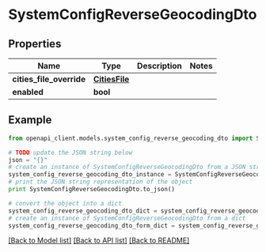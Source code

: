# SystemConfigReverseGeocodingDto


## Properties
Name | Type | Description | Notes
------------ | ------------- | ------------- | -------------
**cities_file_override** | [**CitiesFile**](CitiesFile.md) |  | 
**enabled** | **bool** |  | 

## Example

```python
from openapi_client.models.system_config_reverse_geocoding_dto import SystemConfigReverseGeocodingDto

# TODO update the JSON string below
json = "{}"
# create an instance of SystemConfigReverseGeocodingDto from a JSON string
system_config_reverse_geocoding_dto_instance = SystemConfigReverseGeocodingDto.from_json(json)
# print the JSON string representation of the object
print SystemConfigReverseGeocodingDto.to_json()

# convert the object into a dict
system_config_reverse_geocoding_dto_dict = system_config_reverse_geocoding_dto_instance.to_dict()
# create an instance of SystemConfigReverseGeocodingDto from a dict
system_config_reverse_geocoding_dto_form_dict = system_config_reverse_geocoding_dto.from_dict(system_config_reverse_geocoding_dto_dict)
```
[[Back to Model list]](../README.md#documentation-for-models) [[Back to API list]](../README.md#documentation-for-api-endpoints) [[Back to README]](../README.md)


